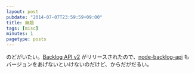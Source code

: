 ```yaml
---
layout: post
pubdate: "2014-07-07T23:59:59+09:00"
title: 無題
tags: [misc]
minutes: 1
pagetype: posts
---
```

のどがいたい。[Backlog API v2](https://nulab-inc.com/ja/blog/backlog/backlog-api-v2/) がリリースされたので、[node-backlog-api][bouzuya/node-backlog-api] もバージョンをあげないといけないのだけど、からだがだるい。

[bouzuya/node-backlog-api]: https://github.com/bouzuya/node-backlog-api
